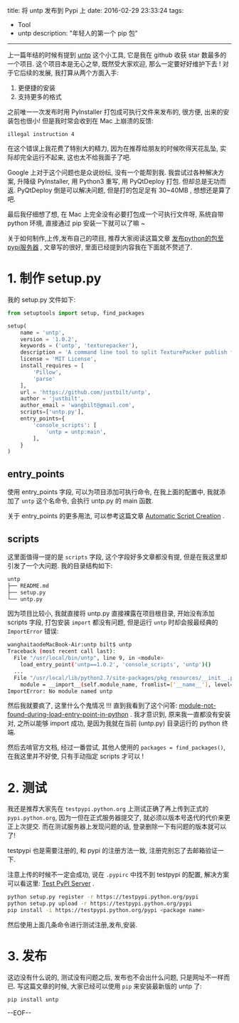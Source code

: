 title: 将 untp 发布到 Pypi 上
date: 2016-02-29 23:33:24
tags:
- Tool
- untp
description: "年轻人的第一个 pip 包"
---

上一篇年结的时候有提到 [untp][1] 这个小工具, 它是我在 github 收获 star 数最多的一个项目. 这个项目本是无心之举, 既然受大家欢迎, 那么一定要好好维护下去 ! 对于它后续的发展, 我打算从两个方面入手:

1. 更便捷的安装
2. 支持更多的格式

之前唯一一次发布时用 PyInstaller 打包成可执行文件来发布的, 很方便, 出来的安装包也很小! 但是我时常会收到在 Mac 上崩溃的反馈:

```
illegal instruction 4
```

在这个错误上我花费了特别大的精力, 因为在推荐给朋友的时候吹得天花乱坠, 实际却完全运行不起来, 这也太不给我面子了吧.

Google 上对于这个问题也是众说纷纭, 没有一个能帮到我. 我尝试过各种解决方案, 升降级 PyInstaller, 用 Python3 重写, 用 PyQtDeploy 打包. 但却总是无功而返. PyQtDeploy 倒是可以解决问题, 但是打的包足足有 30~40MB , 想想还是算了吧.

最后我仔细想了想, 在 Mac 上完全没有必要打包成一个可执行文件呀, 系统自带 python 环境, 直接通过 pip 安装一下就可以了嘛 ~

关于如何制作,上传,发布自己的项目, 推荐大家阅读这篇文章 [发布python的包至pypi服务器][2] , 文章写的很好, 里面已经提到内容我在下面就不赘述了.


# 1. 制作 setup.py

我的 setup.py 文件如下:

```python
from setuptools import setup, find_packages

setup(
    name = 'untp',
    version = '1.0.2',
    keywords = ('untp', 'texturepacker'),
    description = 'A command line tool to split TexturePacker publish file.',
    license = 'MIT License',
    install_requires = [
        'Pillow',
        'parse'
    ],
    url = 'https://github.com/justbilt/untp',
    author = 'justbilt',
    author_email = 'wangbilt@gmail.com',
    scripts=['untp.py'],
    entry_points={
        'console_scripts': [
            'untp = untp:main',
        ],
    }
)
```


## entry_points

使用 entry_points 字段, 可以为项目添加可执行命令, 在我上面的配置中, 我就添加了 `untp` 这个名命令, 会执行 untp.py 的 main 函数.

关于 entry_points 的更多用法, 可以参考这篇文章 [Automatic Script Creation][3] .


## scripts

这里面值得一提的是 `scripts` 字段, 这个字段好多文章都没有提, 但是在我这里却引发了一个大问题. 我的目录结构如下:

```sh
untp
├── README.md
├── setup.py
└── untp.py
```

因为项目比较小, 我就直接将 untp.py 直接裸露在项目根目录, 开始没有添加 scripts 字段, 打包安装 `import` 都没有问题, 但是运行 `untp` 时却会报最经典的 `ImportError` 错误:

```sh
wanghaitaodeMacBook-Air:untp bilt$ untp
Traceback (most recent call last):
  File "/usr/local/bin/untp", line 9, in <module>
    load_entry_point('untp==1.0.2', 'console_scripts', 'untp')()
  ...
  File "/usr/local/lib/python2.7/site-packages/pkg_resources/__init__.py", line 2361, in resolve
    module = __import__(self.module_name, fromlist=['__name__'], level=0)
ImportError: No module named untp
```

然后我就要疯了, 这里什么个鬼情况 !!! 直到我看到了这个问答: [module-not-found-during-load-entry-point-in-python][4] . 我才意识到, 原来我一直都没有安装对, 之所以能够 import 成功, 是因为我就在当前 (untp.py) 目录运行的 python 终端.

然后去啃官方文档, 经过一番尝试, 其他人使用的 `packages = find_packages()`, 在我这里并不好使, 只有手动指定 scripts 才可以 !


# 2. 测试

我还是推荐大家先在 `testpypi.python.org` 上测试正确了再上传到正式的 `pypi.python.org`, 因为一但在正式服务器提交了, 就必须以版本号迭代的代价来更正上次提交. 而在测试服务器上发现问题的话, 登录删除一下有问题的版本就可以了!

testpypi 也是需要注册的, 和 pypi 的注册方法一致, 注册完别忘了去邮箱验证一下.

注意上传的时候不一定会成功, 说在 `.pypirc` 中找不到 testpypi 的配置, 解决方案可以看这里: [Test PyPI Server][5] .

```sh
python setup.py register -r https://testpypi.python.org/pypi
python setup.py upload -r https://testpypi.python.org/pypi
pip install -i https://testpypi.python.org/pypi <package name>
```

然后使用上面几条命令进行测试注册,发布,安装.


# 3. 发布

这边没有什么说的, 测试没有问题之后, 发布也不会出什么问题, 只是网址不一样而已. 写这篇文章的时候, 大家已经可以使用 `pip` 来安装最新版的 untp 了:

```
pip install untp
```



--EOF--

[1]: https://github.com/justbilt/untp
[2]: http://yejinxin.github.io/distribute-python-packages-to-pypi-server/
[3]: https://pythonhosted.org/setuptools/setuptools.html#automatic-script-creation
[4]: http://stackoverflow.com/questions/19718813/module-not-found-during-load-entry-point-in-python
[5]: https://wiki.python.org/moin/TestPyPI